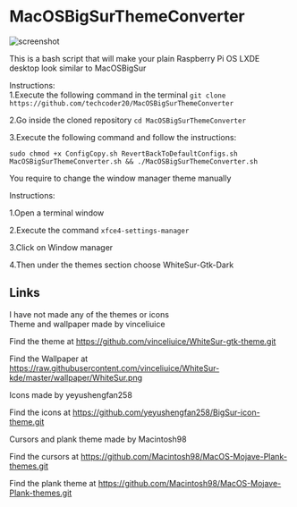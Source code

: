 # MacOSBigSurThemeConverter

![screenshot](https://raw.githubusercontent.com/techcoder20/MacOSBigSurThemeConverter/main/Screenshot.png)

This is a bash script that will make your plain Raspberry Pi OS LXDE desktop look similar to MacOSBigSur  

Instructions:  
1.Execute the following command in the terminal `git clone https://github.com/techcoder20/MacOSBigSurThemeConverter`  

2.Go inside the cloned repository `cd MacOSBigSurThemeConverter`  

3.Execute the following command and follow the instructions:  

`sudo chmod +x ConfigCopy.sh RevertBackToDefaultConfigs.sh MacOSBigSurThemeConverter.sh && ./MacOSBigSurThemeConverter.sh`  



You require to change the window manager theme manually 

Instructions:  

1.Open a terminal window  

2.Execute the command `xfce4-settings-manager`    

3.Click on Window manager  

4.Then under the themes section choose WhiteSur-Gtk-Dark   


## Links
I have not made any of the themes or icons    
Theme and wallpaper made by vinceliuice  

Find the theme at https://github.com/vinceliuice/WhiteSur-gtk-theme.git  

Find the Wallpaper at https://raw.githubusercontent.com/vinceliuice/WhiteSur-kde/master/wallpaper/WhiteSur.png  

Icons made by yeyushengfan258  

Find the icons at https://github.com/yeyushengfan258/BigSur-icon-theme.git  

Cursors and plank theme made by Macintosh98  

Find the cursors at https://github.com/Macintosh98/MacOS-Mojave-Plank-themes.git  

Find the plank theme at https://github.com/Macintosh98/MacOS-Mojave-Plank-themes.git  


